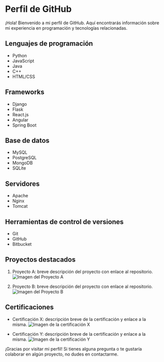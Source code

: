 # Perfil de GitHub

¡Hola! Bienvenido a mi perfil de GitHub. Aquí encontrarás información sobre mi experiencia en programación y tecnologías relacionadas.

## Lenguajes de programación

- Python
- JavaScript
- Java
- C++
- HTML/CSS

## Frameworks

- Django
- Flask
- React.js
- Angular
- Spring Boot

## Base de datos

- MySQL
- PostgreSQL
- MongoDB
- SQLite

## Servidores

- Apache
- Nginx
- Tomcat

## Herramientas de control de versiones

- Git
- GitHub
- Bitbucket

## Proyectos destacados

1. Proyecto A: breve descripción del proyecto con enlace al repositorio.
   ![Imagen del Proyecto A](URL_de_la_imagen)

2. Proyecto B: breve descripción del proyecto con enlace al repositorio.
   ![Imagen del Proyecto B](URL_de_la_imagen)

## Certificaciones

- Certificación X: descripción breve de la certificación y enlace a la misma.
   ![Imagen de la certificación X](URL_de_la_imagen)

- Certificación Y: descripción breve de la certificación y enlace a la misma.
   ![Imagen de la certificación Y](URL_de_la_imagen)

¡Gracias por visitar mi perfil! Si tienes alguna pregunta o te gustaría colaborar en algún proyecto, no dudes en contactarme.
